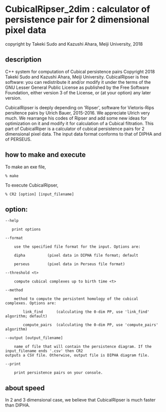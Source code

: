 # CubicalRipser_2dim : calculator of persistence pair for 2 dimensional pixel data

copyright by Takeki Sudo and Kazushi Ahara, Meiji University, 2018

## description

C++ system for computation of Cubical persistence pairs
Copyright 2018 Takeki Sudo and Kazushi Ahara, Meiji University.
CubicalRipser is free software: you can redistribute it and/or modify it under
the terms of the GNU Lesser General Public License as published by the
Free Software Foundation, either version 3 of the License, or (at your option)
any later version.

CubicalRipser is deeply depending on 'Ripser', software for Vietoris-Rips 
persitence pairs by Ulrich Bauer, 2015-2016.  We appreciate Ulrich very much.
We rearrange his codes of Ripser and add some new ideas for optimization on it 
and modify it for calculation of a Cubical filtration.
This part of CubicalRiper is a calculator of cubical persistence pairs for 
2 dimensional pixel data. The input data format conforms to that of DIPHA and of PERSEUS.

## how to make and execute

To make an exe file, 

    % make

To execute CubicalRipser, 

    % CR2 [option] [input_filename]

## option:

    --help   

       print options

    --format     

        use the specified file format for the input. Options are:
	  
        dipha          (pixel data in DIPHA file format; default
       
        perseus        (pixel data in Perseus file format)

    --threshold <t>  
  
        compute cubical complexes up to birth time <t>
    
    --method 

        method to compute the persistent homology of the cubical complexes. Options are:

            link_find      (calculating the 0-dim PP, use 'link_find' algorithm; default)

            compute_pairs  (calculating the 0-dim PP, use 'compute_pairs' algorithm)

    --output [output_filename] 

        name of file that will contain the persistence diagram. If the input_filename ends '.csv' then CR2 
	outputs a CSV file. Otherwise, output file is DIPHA diagram file.

    --print

        print persistence pairs on your console.

## about speed

In 2 and 3 dimensional case, we believe that CubicalRipser is much faster than DIPHA.
